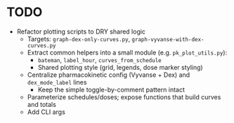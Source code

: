 # TODO

- Refactor plotting scripts to DRY shared logic
  - Targets: `graph-dex-only-curves.py`, `graph-vyvanse-with-dex-curves.py`
  - Extract common helpers into a small module (e.g. `pk_plot_utils.py`):
    - `bateman`, `label_hour`, `curves_from_schedule`
    - Shared plotting style (grid, legends, dose marker styling)
  - Centralize pharmacokinetic config (Vyvanse + Dex) and `dex_mode_label` lines
    - Keep the simple toggle-by-comment pattern intact
  - Parameterize schedules/doses; expose functions that build curves and totals
  - Add CLI args

